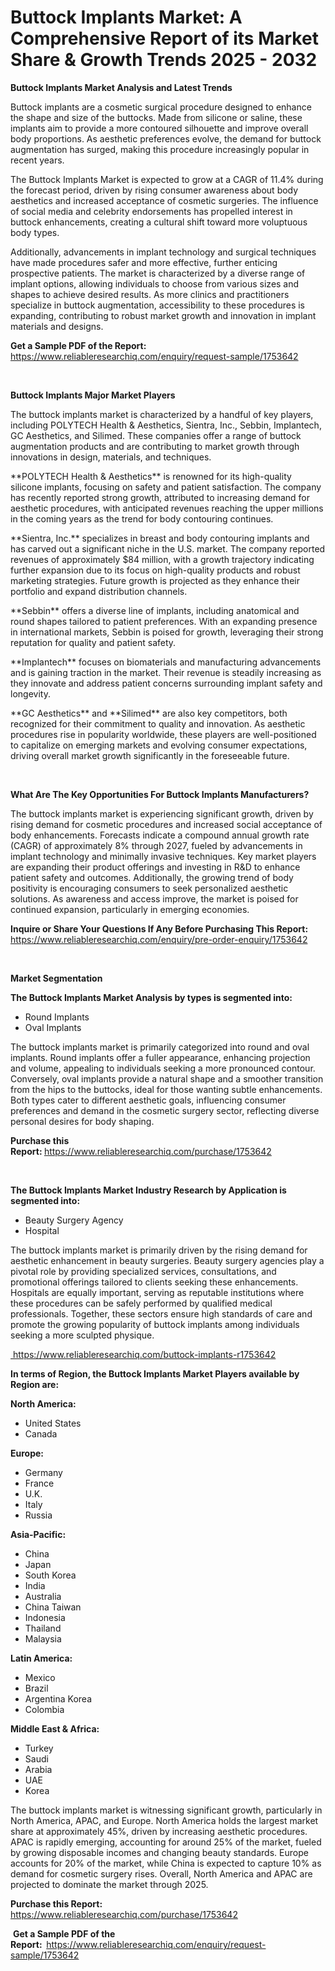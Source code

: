 <p><h1>Buttock Implants Market: A Comprehensive Report of its Market Share & Growth Trends 2025 - 2032</h1></p><p><strong>Buttock Implants Market Analysis and Latest Trends</strong></p>
<p><p>Buttock implants are a cosmetic surgical procedure designed to enhance the shape and size of the buttocks. Made from silicone or saline, these implants aim to provide a more contoured silhouette and improve overall body proportions. As aesthetic preferences evolve, the demand for buttock augmentation has surged, making this procedure increasingly popular in recent years.</p><p>The Buttock Implants Market is expected to grow at a CAGR of 11.4% during the forecast period, driven by rising consumer awareness about body aesthetics and increased acceptance of cosmetic surgeries. The influence of social media and celebrity endorsements has propelled interest in buttock enhancements, creating a cultural shift toward more voluptuous body types.</p><p>Additionally, advancements in implant technology and surgical techniques have made procedures safer and more effective, further enticing prospective patients. The market is characterized by a diverse range of implant options, allowing individuals to choose from various sizes and shapes to achieve desired results. As more clinics and practitioners specialize in buttock augmentation, accessibility to these procedures is expanding, contributing to robust market growth and innovation in implant materials and designs.</p></p>
<p><strong>Get a Sample PDF of the Report:&nbsp;</strong> <a href="https://www.reliableresearchiq.com/enquiry/request-sample/1753642?utm_campaign=3510&utm_medium=2&utm_source=Github&utm_content=ia&utm_term=17042025&utm_id=buttock-implants">https://www.reliableresearchiq.com/enquiry/request-sample/1753642</a></p>
<p>&nbsp;</p>
<p><strong>Buttock Implants Major Market Players</strong></p>
<p><p>The buttock implants market is characterized by a handful of key players, including POLYTECH Health & Aesthetics, Sientra, Inc., Sebbin, Implantech, GC Aesthetics, and Silimed. These companies offer a range of buttock augmentation products and are contributing to market growth through innovations in design, materials, and techniques.</p><p>**POLYTECH Health & Aesthetics** is renowned for its high-quality silicone implants, focusing on safety and patient satisfaction. The company has recently reported strong growth, attributed to increasing demand for aesthetic procedures, with anticipated revenues reaching the upper millions in the coming years as the trend for body contouring continues.</p><p>**Sientra, Inc.** specializes in breast and body contouring implants and has carved out a significant niche in the U.S. market. The company reported revenues of approximately $84 million, with a growth trajectory indicating further expansion due to its focus on high-quality products and robust marketing strategies. Future growth is projected as they enhance their portfolio and expand distribution channels.</p><p>**Sebbin** offers a diverse line of implants, including anatomical and round shapes tailored to patient preferences. With an expanding presence in international markets, Sebbin is poised for growth, leveraging their strong reputation for quality and patient safety.</p><p>**Implantech** focuses on biomaterials and manufacturing advancements and is gaining traction in the market. Their revenue is steadily increasing as they innovate and address patient concerns surrounding implant safety and longevity.</p><p>**GC Aesthetics** and **Silimed** are also key competitors, both recognized for their commitment to quality and innovation. As aesthetic procedures rise in popularity worldwide, these players are well-positioned to capitalize on emerging markets and evolving consumer expectations, driving overall market growth significantly in the foreseeable future.</p></p>
<p>&nbsp;</p>
<p><strong>What Are The Key Opportunities For Buttock Implants Manufacturers?</strong></p>
<p><p>The buttock implants market is experiencing significant growth, driven by rising demand for cosmetic procedures and increased social acceptance of body enhancements. Forecasts indicate a compound annual growth rate (CAGR) of approximately 8% through 2027, fueled by advancements in implant technology and minimally invasive techniques. Key market players are expanding their product offerings and investing in R&D to enhance patient safety and outcomes. Additionally, the growing trend of body positivity is encouraging consumers to seek personalized aesthetic solutions. As awareness and access improve, the market is poised for continued expansion, particularly in emerging economies.</p></p>
<p><strong>Inquire or Share Your Questions If Any Before Purchasing This Report:</strong> <a href="https://www.reliableresearchiq.com/enquiry/pre-order-enquiry/1753642?utm_campaign=3510&utm_medium=2&utm_source=Github&utm_content=ia&utm_term=17042025&utm_id=buttock-implants">https://www.reliableresearchiq.com/enquiry/pre-order-enquiry/1753642</a></p>
<p>&nbsp;</p>
<p><strong>Market Segmentation</strong></p>
<p><strong>The Buttock Implants Market Analysis by types is segmented into:</strong></p>
<p><ul><li>Round Implants</li><li>Oval Implants</li></ul></p>
<p><p>The buttock implants market is primarily categorized into round and oval implants. Round implants offer a fuller appearance, enhancing projection and volume, appealing to individuals seeking a more pronounced contour. Conversely, oval implants provide a natural shape and a smoother transition from the hips to the buttocks, ideal for those wanting subtle enhancements. Both types cater to different aesthetic goals, influencing consumer preferences and demand in the cosmetic surgery sector, reflecting diverse personal desires for body shaping.</p></p>
<p><strong>Purchase this Report:&nbsp;</strong><a href="https://www.reliableresearchiq.com/purchase/1753642?utm_campaign=3510&utm_medium=2&utm_source=Github&utm_content=ia&utm_term=17042025&utm_id=buttock-implants">https://www.reliableresearchiq.com/purchase/1753642</a></p>
<p>&nbsp;</p>
<p><strong>The Buttock Implants Market Industry Research by Application is segmented into:</strong></p>
<p><ul><li>Beauty Surgery Agency</li><li>Hospital</li></ul></p>
<p><p>The buttock implants market is primarily driven by the rising demand for aesthetic enhancement in beauty surgeries. Beauty surgery agencies play a pivotal role by providing specialized services, consultations, and promotional offerings tailored to clients seeking these enhancements. Hospitals are equally important, serving as reputable institutions where these procedures can be safely performed by qualified medical professionals. Together, these sectors ensure high standards of care and promote the growing popularity of buttock implants among individuals seeking a more sculpted physique.</p></p>
<p><a href="https://www.reliableresearchiq.com/buttock-implants-r1753642?utm_campaign=3510&utm_medium=2&utm_source=Github&utm_content=ia&utm_term=17042025&utm_id=buttock-implants">&nbsp;https://www.reliableresearchiq.com/buttock-implants-r1753642</a></p>
<p><strong>In terms of Region, the Buttock Implants Market Players available by Region are:</strong></p>
<p>
    <p> <strong> North America: </strong>
        <ul>
            <li>United States</li>
            <li>Canada</li>
        </ul>
        </p> 
    <p> <strong> Europe: </strong>
        <ul>
            <li>Germany</li>
            <li>France</li>
            <li>U.K.</li>
            <li>Italy</li>
            <li>Russia</li>
        </ul>
        </p> 
    <p> <strong> Asia-Pacific: </strong>
        <ul>
            <li>China</li>
            <li>Japan</li>
            <li>South Korea</li>
            <li>India</li>
            <li>Australia</li>
            <li>China Taiwan</li>
            <li>Indonesia</li>
            <li>Thailand</li>
            <li>Malaysia</li>
        </ul>
        </p> 
    <p> <strong> Latin America: </strong>
        <ul>
            <li>Mexico</li>
            <li>Brazil</li>
            <li>Argentina Korea</li>
            <li>Colombia</li>
        </ul>
        </p> 
    <p> <strong> Middle East & Africa: </strong>
        <ul>
            <li>Turkey</li>
            <li>Saudi</li>
            <li>Arabia</li>
            <li>UAE</li>
            <li>Korea</li>
        </ul>
    </p>
    </p>
<p><p>The buttock implants market is witnessing significant growth, particularly in North America, APAC, and Europe. North America holds the largest market share at approximately 45%, driven by increasing aesthetic procedures. APAC is rapidly emerging, accounting for around 25% of the market, fueled by growing disposable incomes and changing beauty standards. Europe accounts for 20% of the market, while China is expected to capture 10% as demand for cosmetic surgery rises. Overall, North America and APAC are projected to dominate the market through 2025.</p></p>
<p><strong>Purchase this Report: </strong><a href="https://www.reliableresearchiq.com/purchase/1753642?utm_campaign=3510&utm_medium=2&utm_source=Github&utm_content=ia&utm_term=17042025&utm_id=buttock-implants">https://www.reliableresearchiq.com/purchase/1753642</a></p>
<p>&nbsp;<strong>Get a Sample PDF of the Report:&nbsp;&nbsp;</strong><a href="https://www.reliableresearchiq.com/enquiry/request-sample/1753642?utm_campaign=3510&utm_medium=2&utm_source=Github&utm_content=ia&utm_term=17042025&utm_id=buttock-implants">https://www.reliableresearchiq.com/enquiry/request-sample/1753642</a></p>
<p><strong></strong></p>
<p><p></p><p></p><p></p></p>
